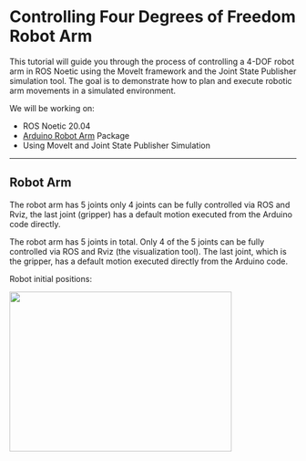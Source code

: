 # Controlling Four Degrees of Freedom Robot Arm 
This tutorial will guide you through the process of controlling a 4-DOF robot arm in ROS Noetic using the MoveIt framework and the Joint State Publisher simulation tool. The goal is to demonstrate how to plan and execute robotic arm movements in a simulated environment.

We will be working on:
  - ROS Noetic 20.04
  - [Arduino Robot Arm](https://github.com/smart-methods/arduino_robot_arm) Package
  - Using MoveIt and Joint State Publisher Simulation


***

## Robot Arm
The robot arm has 5 joints only 4 joints can be fully controlled via ROS and Rviz, the last joint (gripper) has a default motion executed from the Arduino code directly.

The robot arm has 5 joints in total.
Only 4 of the 5 joints can be fully controlled via ROS and Rviz (the visualization tool).
The last joint, which is the gripper, has a default motion executed directly from the Arduino code.


Robot initial positions:

<img src="https://github.com/user-attachments/assets/52a06f9f-15c9-4fee-aa1f-b1694d5fbb9b" width="390" height="280">

